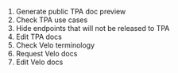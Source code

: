 1. Generate public TPA doc preview
1. Check TPA use cases
1. Hide endpoints that will not be released to TPA
1. Edit TPA docs
1. Check Velo terminology
1. Request Velo docs
1. Edit Velo docs
